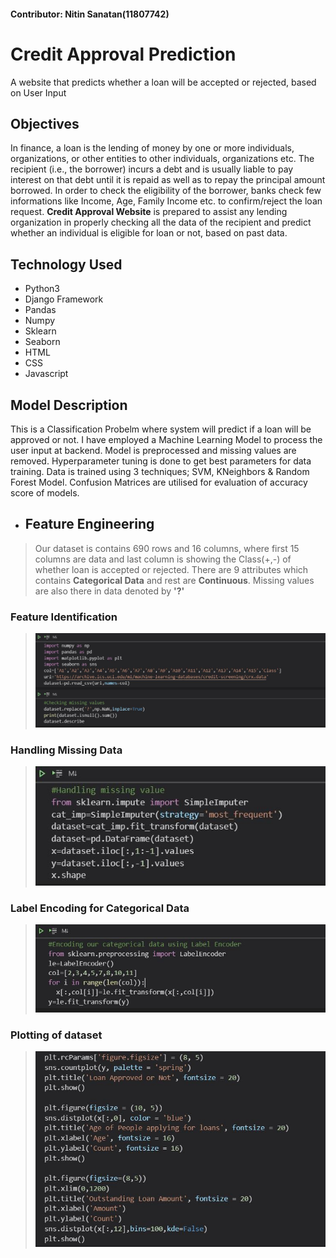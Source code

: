 <h4> Contributor: Nitin Sanatan(11807742) </h4>

# Credit Approval Prediction
A website that predicts whether a loan will be accepted or rejected, based on User Input

## Objectives
In finance, a loan is the lending of money by one or more individuals, organizations, or other entities to other individuals, organizations etc. The recipient (i.e., the borrower) incurs a debt and is usually liable to pay interest on that debt until it is repaid as well as to repay the principal amount borrowed. In order to check the eligibility of the borrower, banks check few informations like Income, Age, Family Income etc. to confirm/reject the loan request. 
**Credit Approval Website** is prepared to assist any lending organization in properly checking all the data of the recipient and predict whether an individual is eligible for loan or not, based on past data.

## Technology Used
- Python3
- Django Framework
- Pandas
- Numpy
- Sklearn
- Seaborn
- HTML
- CSS
- Javascript

## Model Description
This is a Classification Probelm where system will predict if a loan will be approved or not. I have employed a Machine Learning Model to process the user input at backend.
Model is preprocessed and missing values are removed. Hyperparameter tuning is done to get best parameters for data training. Data is trained using 3 techniques; SVM, KNeighbors &
Random Forest Model. Confusion Matrices are utilised for evaluation of accuracy score of models.

- ## Feature Engineering
> Our dataset is contains 690 rows and 16 columns, where first 15 columns are data and last column is showing the Class(+,-) of whether loan is accepted or rejected. There are 9 attributes which contains **Categorical Data** and rest are **Continuous**. Missing values are also there in data denoted by **'?'** 

### Feature Identification
> ![](img/feature1.JPG)

### Handling Missing Data
> ![](img/missing.JPG)

### Label Encoding for Categorical Data
> ![](img/le.JPG)

### Plotting of dataset
> ![](img/plot.JPG)
